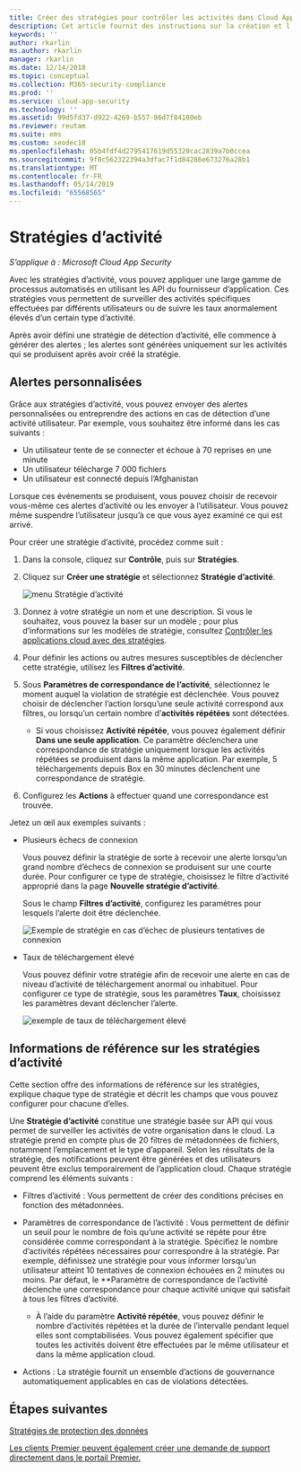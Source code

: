 ```yaml
---
title: Créer des stratégies pour contrôler les activités dans Cloud App Security
description: Cet article fournit des instructions sur la création et l’utilisation de stratégies d’activité.
keywords: ''
author: rkarlin
ms.author: rkarlin
manager: rkarlin
ms.date: 12/14/2018
ms.topic: conceptual
ms.collection: M365-security-compliance
ms.prod: ''
ms.service: cloud-app-security
ms.technology: ''
ms.assetid: 99d5fd37-d922-4269-b557-86d7f84180eb
ms.reviewer: reutam
ms.suite: ems
ms.custom: seodec18
ms.openlocfilehash: 05b4fdf4d2795417619d55320cac2839a7b0ccea
ms.sourcegitcommit: 9f0c562322394a3dfac7f1d84286e673276a28b1
ms.translationtype: MT
ms.contentlocale: fr-FR
ms.lasthandoff: 05/14/2019
ms.locfileid: "65568565"
---
```

# <a name="activity-policies"></a>Stratégies d’activité

*S’applique à : Microsoft Cloud App Security*

Avec les stratégies d’activité, vous pouvez appliquer une large gamme de processus automatisés en utilisant les API du fournisseur d’application. Ces stratégies vous permettent de surveiller des activités spécifiques effectuées par différents utilisateurs ou de suivre les taux anormalement élevés d’un certain type d’activité.  
  
Après avoir défini une stratégie de détection d’activité, elle commence à générer des alertes ; les alertes sont générées uniquement sur les activités qui se produisent après avoir créé la stratégie.
  
  
## <a name="custom-alerts"></a>Alertes personnalisées  

Grâce aux stratégies d’activité, vous pouvez envoyer des alertes personnalisées ou entreprendre des actions en cas de détection d’une activité utilisateur. Par exemple, vous souhaitez être informé dans les cas suivants :

- Un utilisateur tente de se connecter et échoue à 70 reprises en une minute
- Un utilisateur télécharge 7 000 fichiers
- Un utilisateur est connecté depuis l’Afghanistan

Lorsque ces événements se produisent, vous pouvez choisir de recevoir vous-même ces alertes d’activité ou les envoyer à l’utilisateur. Vous pouvez même suspendre l’utilisateur jusqu’à ce que vous ayez examiné ce qui est arrivé.  
  
Pour créer une stratégie d’activité, procédez comme suit :  
  
1. Dans la console, cliquez sur **Contrôle**, puis sur **Stratégies**.  
  
2. Cliquez sur **Créer une stratégie** et sélectionnez **Stratégie d’activité**.  
  
     ![menu Stratégie d’activité](./media/activity-policy-menu.png "menu Stratégie d’activité")  
  
3. Donnez à votre stratégie un nom et une description. Si vous le souhaitez, vous pouvez la baser sur un modèle ; pour plus d’informations sur les modèles de stratégie, consultez [Contrôler les applications cloud avec des stratégies](control-cloud-apps-with-policies.md).  
  
4. Pour définir les actions ou autres mesures susceptibles de déclencher cette stratégie, utilisez les **Filtres d’activité**.  
  
5. Sous **Paramètres de correspondance de l’activité**, sélectionnez le moment auquel la violation de stratégie est déclenchée. Vous pouvez choisir de déclencher l’action lorsqu’une seule activité correspond aux filtres, ou lorsqu’un certain nombre d’**activités répétées** sont détectées.  
    - Si vous choisissez **Activité répétée**, vous pouvez également définir **Dans une seule application**. Ce paramètre déclenchera une correspondance de stratégie uniquement lorsque les activités répétées se produisent dans la même application. Par exemple, 5 téléchargements depuis Box en 30 minutes déclenchent une correspondance de stratégie.  
  
6. Configurez les **Actions** à effectuer quand une correspondance est trouvée.  
  
Jetez un œil aux exemples suivants :  
  
- Plusieurs échecs de connexion  
  
     Vous pouvez définir la stratégie de sorte à recevoir une alerte lorsqu’un grand nombre d’échecs de connexion se produisent sur une courte durée. Pour configurer ce type de stratégie, choisissez le filtre d’activité approprié dans la page **Nouvelle stratégie d’activité**.  
  
     Sous le champ **Filtres d’activité**, configurez les paramètres pour lesquels l’alerte doit être déclenchée.  
  
     ![Exemple de stratégie en cas d’échec de plusieurs tentatives de connexion](./media/multiple-failed-log-on-attempts-policy-example.png "exemple de stratégie en cas d’échec de plusieurs tentatives d’ouverture de session")  
  
- Taux de téléchargement élevé  
  
     Vous pouvez définir votre stratégie afin de recevoir une alerte en cas de niveau d’activité de téléchargement anormal ou inhabituel. Pour configurer ce type de stratégie, sous les paramètres **Taux**, choisissez les paramètres devant déclencher l’alerte.  
  
     ![exemple de taux de téléchargement élevé](./media/high-download-rate-example.png "exemple de taux de téléchargement élevé")  
  
  
## <a name="activity-policy-reference"></a>Informations de référence sur les stratégies d’activité  

Cette section offre des informations de référence sur les stratégies, explique chaque type de stratégie et décrit les champs que vous pouvez configurer pour chacune d’elles.  
  
Une **Stratégie d’activité** constitue une stratégie basée sur API qui vous permet de surveiller les activités de votre organisation dans le cloud. La stratégie prend en compte plus de 20 filtres de métadonnées de fichiers, notamment l’emplacement et le type d’appareil. Selon les résultats de la stratégie, des notifications peuvent être générées et des utilisateurs peuvent être exclus temporairement de l’application cloud.
Chaque stratégie comprend les éléments suivants :  
  
- Filtres d’activité : Vous permettent de créer des conditions précises en fonction des métadonnées.  
  
- Paramètres de correspondance de l’activité : Vous permettent de définir un seuil pour le nombre de fois qu’une activité se répète pour être considérée comme correspondant à la stratégie.  Spécifiez le nombre d’activités répétées nécessaires pour correspondre à la stratégie. Par exemple, définissez une stratégie pour vous informer lorsqu’un utilisateur atteint 10 tentatives de connexion échouées en 2 minutes ou moins. Par défaut, le **Paramètre de correspondance de l’activité déclenche une correspondance pour chaque activité unique qui satisfait à tous les filtres d’activité.

  - À l’aide du paramètre **Activité répétée**, vous pouvez définir le nombre d’activités répétées et la durée de l’intervalle pendant lequel elles sont comptabilisées. Vous pouvez également spécifier que toutes les activités doivent être effectuées par le même utilisateur et dans la même application cloud.  
  
  
- Actions : La stratégie fournit un ensemble d’actions de gouvernance automatiquement applicables en cas de violations détectées.  
  
## <a name="next-steps"></a>Étapes suivantes
  
[Stratégies de protection des données](data-protection-policies.md)

[Les clients Premier peuvent également créer une demande de support directement dans le portail Premier.](https://premier.microsoft.com/)  
  
